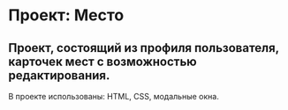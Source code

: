 # Проект: Место

## Проект, состоящий из профиля пользователя, карточек мест с возможностью редактирования.

В проекте использованы: HTML, CSS, модальные окна.